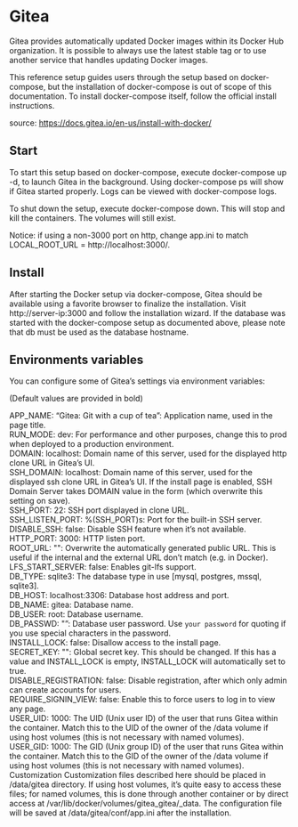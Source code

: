 # Gitea

Gitea provides automatically updated Docker images within its Docker Hub organization. It is possible to always use the latest stable tag or to use another service that handles updating Docker images.

This reference setup guides users through the setup based on docker-compose, but the installation of docker-compose is out of scope of this documentation. To install docker-compose itself, follow the official install instructions.


source: https://docs.gitea.io/en-us/install-with-docker/ <br />

## Start
To start this setup based on docker-compose, execute docker-compose up -d, to launch Gitea in the background. Using docker-compose ps will show if Gitea started properly. Logs can be viewed with docker-compose logs. <br />

To shut down the setup, execute docker-compose down. This will stop and kill the containers. The volumes will still exist. <br />

Notice: if using a non-3000 port on http, change app.ini to match LOCAL_ROOT_URL = http://localhost:3000/. <br />

## Install
After starting the Docker setup via docker-compose, Gitea should be available using a favorite browser to finalize the installation. Visit http://server-ip:3000 and follow the installation wizard. If the database was started with the docker-compose setup as documented above, please note that db must be used as the database hostname.

## Environments variables
You can configure some of Gitea’s settings via environment variables:

(Default values are provided in bold) <br />

APP_NAME: “Gitea: Git with a cup of tea”: Application name, used in the page title. <br />
RUN_MODE: dev: For performance and other purposes, change this to prod when deployed to a production environment. <br />
DOMAIN: localhost: Domain name of this server, used for the displayed http clone URL in Gitea’s UI. <br />
SSH_DOMAIN: localhost: Domain name of this server, used for the displayed ssh clone URL in Gitea’s UI. If the install page is enabled, SSH Domain Server takes DOMAIN value in the form (which overwrite this setting on save). <br />
SSH_PORT: 22: SSH port displayed in clone URL. <br />
SSH_LISTEN_PORT: %(SSH_PORT)s: Port for the built-in SSH server. <br />
DISABLE_SSH: false: Disable SSH feature when it’s not available. <br />
HTTP_PORT: 3000: HTTP listen port. <br />
ROOT_URL: "": Overwrite the automatically generated public URL. This is useful if the internal and the external URL don’t match (e.g. in Docker). <br />
LFS_START_SERVER: false: Enables git-lfs support. <br />
DB_TYPE: sqlite3: The database type in use [mysql, postgres, mssql, sqlite3]. <br />
DB_HOST: localhost:3306: Database host address and port. <br />
DB_NAME: gitea: Database name. <br />
DB_USER: root: Database username. <br />
DB_PASSWD: "<empty>”: Database user password. Use `your password` for quoting if you use special characters in the password. <br />
INSTALL_LOCK: false: Disallow access to the install page. <br />
SECRET_KEY: "": Global secret key. This should be changed. If this has a value and INSTALL_LOCK is empty, INSTALL_LOCK will automatically set to true. <br />
DISABLE_REGISTRATION: false: Disable registration, after which only admin can create accounts for users. <br />
REQUIRE_SIGNIN_VIEW: false: Enable this to force users to log in to view any page. <br />
USER_UID: 1000: The UID (Unix user ID) of the user that runs Gitea within the container. Match this to the UID of the owner of the /data volume if using host volumes (this is not necessary with named volumes). <br />
USER_GID: 1000: The GID (Unix group ID) of the user that runs Gitea within the container. Match this to the GID of the owner of the /data volume if using host volumes (this is not necessary with named volumes). <br />
Customization
Customization files described here should be placed in /data/gitea directory. If using host volumes, it’s quite easy to access these files; for named volumes, this is done through another container or by direct access at /var/lib/docker/volumes/gitea_gitea/_data. The configuration file will be saved at /data/gitea/conf/app.ini after the installation.
